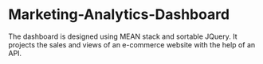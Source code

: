 # Marketing-Analytics-Dashboard
The dashboard is designed using MEAN stack and sortable JQuery. It projects the sales and views of an e-commerce website with the help of an API.
